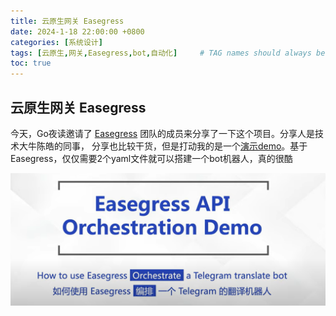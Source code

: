 ```yaml
---
title: 云原生网关 Easegress
date: 2024-1-18 22:00:00 +0800
categories: [系统设计]
tags: [云原生,网关,Easegress,bot,自动化]     # TAG names should always be lowercase
toc: true
---
```


## 云原生网关 Easegress
今天，Go夜读邀请了 [Easegress](https://github.com/easegress-io/easegress) 团队的成员来分享了一下这个项目。分享人是技术大牛陈皓的同事，
分享也比较干货，但是打动我的是一个[演示demo](https://www.youtube.com/watch?v=ne0OvV1FmvA)。基于Easegress，仅仅需要2个yaml文件就可以搭建一个bot机器人，真的很酷

![](/assets/image/index/Easegress-translate-bot-demo.png)

